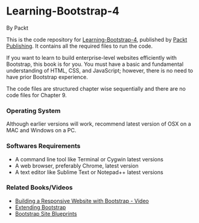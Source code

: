 # Learning-Bootstrap-4
By Packt

This is the code repository for [Learning-Bootstrap-4](https://www.packtpub.com/web-development/learning-bootstrap-4-second-edition), published by [Packt Publishing](https://www.packtpub.com/). It contains all the required files to run the code.

If you want to learn to build enterprise-level websites efficiently with Bootstrap, this book is
for you. You must have a basic and fundamental understanding of HTML, CSS, and
JavaScript; however, there is no need to have prior Bootstrap experience.

The code files are structured chapter wise sequentially and there are no code files for Chapter 9.

### Operating System

Although earlier versions will work, recommend latest version of OSX on a MAC and Windows on a PC.

### Softwares Requirements

* A command line tool like Terminal or Cygwin  latest versions
* A web browser, preferably Chrome, latest version
* A text editor like Sublime Text or Notepad++ latest versions

### Related Books/Videos

* [Building a Responsive Website with Bootstrap - Video](https://www.packtpub.com/web-development/building-responsive-website-bootstrap-video?utm_source=github&utm_medium=repoository&utm_campaign=9781782164982)
* [Extending Bootstrap](https://www.packtpub.com/web-development/extending-bootstrap?utm_source=github&utm_medium=repository&utm_campaign=9781782168416)
* [Bootstrap Site Blueprints](https://www.packtpub.com/web-development/bootstrap-site-blueprints?utm_source=github&utm_medium=repository&utm_campaign=9781782164524)
